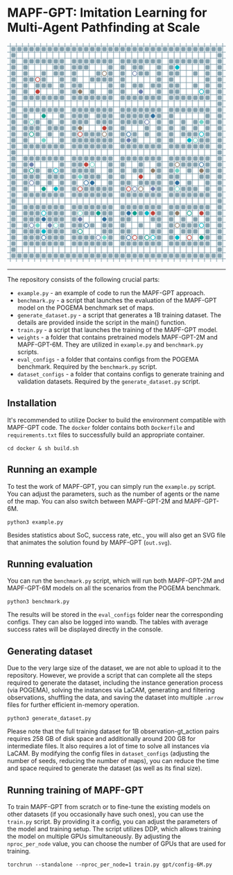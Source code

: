 # MAPF-GPT: Imitation Learning for Multi-Agent Pathfinding at Scale

<div align="center" dir="auto">
   <p dir="auto"><img src="svg/puzzles.svg" alt="Follower" style="max-width: 100%;"></p>
</div>

---

The repository consists of the following crucial parts:

- `example.py` - an example of code to run the MAPF-GPT approach.
- `benchmark.py` - a script that launches the evaluation of the MAPF-GPT model on the POGEMA benchmark set of maps.
- `generate_dataset.py` - a script that generates a 1B training dataset. The details are provided inside the script in the main() function.
- `train.py` - a script that launches the training of the MAPF-GPT model.
- `weights` - a folder that contains pretrained models MAPF-GPT-2M and MAPF-GPT-6M. They are utilized in `example.py` and `benchmark.py` scripts.
- `eval_configs` - a folder that contains configs from the POGEMA benchmark. Required by the `benchmark.py` script.
- `dataset_configs` - a folder that contains configs to generate training and validation datasets. Required by the `generate_dataset.py` script.

## Installation

It's recommended to utilize Docker to build the environment compatible with MAPF-GPT code. The `docker` folder contains both `Dockerfile` and `requirements.txt` files to successfully build an appropriate container.

```
cd docker & sh build.sh
```

## Running an example

To test the work of MAPF-GPT, you can simply run the `example.py` script. You can adjust the parameters, such as the number of agents or the name of the map. You can also switch between MAPF-GPT-2M and MAPF-GPT-6M.

```
python3 example.py
```

Besides statistics about SoC, success rate, etc., you will also get an SVG file that animates the solution found by MAPF-GPT (`out.svg`).

## Running evaluation

You can run the `benchmark.py` script, which will run both MAPF-GPT-2M and MAPF-GPT-6M models on all the scenarios from the POGEMA benchmark.

```
python3 benchmark.py
```

The results will be stored in the `eval_configs` folder near the corresponding configs. They can also be logged into wandb. The tables with average success rates will be displayed directly in the console.

## Generating dataset

Due to the very large size of the dataset, we are not able to upload it to the repository. However, we provide a script that can complete all the steps required to generate the dataset, including the instance generation process (via POGEMA), solving the instances via LaCAM, generating and filtering observations, shuffling the data, and saving the dataset into multiple `.arrow` files for further efficient in-memory operation.

```
python3 generate_dataset.py
```

Please note that the full training dataset for 1B observation-gt_action pairs requires 258 GB of disk space and additionally around 200 GB for intermediate files. It also requires a lot of time to solve all instances via LaCAM. By modifying the config files in `dataset_configs` (adjusting the number of seeds, reducing the number of maps), you can reduce the time and space required to generate the dataset (as well as its final size).

## Running training of MAPF-GPT

To train MAPF-GPT from scratch or to fine-tune the existing models on other datasets (if you occasionally have such ones), you can use the `train.py` script. By providing it a config, you can adjust the parameters of the model and training setup. The script utilizes DDP, which allows training the model on multiple GPUs simultaneously. By adjusting the `nproc_per_node` value, you can choose the number of GPUs that are used for training.

```
torchrun --standalone --nproc_per_node=1 train.py gpt/config-6M.py
```
